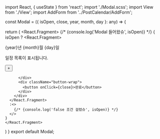 import React, { useState } from 'react';
import './Modal.scss';
import View from './View';
import AddForm from '../PostCalendar/AddForm';


const Modal = ({ isOpen, close, year, month, day }: any) => {

  return (
    <React.Fragment>
      {/* {console.log('Modal 들어왔슈', isOpen)} */}
    {
      isOpen ?
      <React.Fragment>
        <div className="Modal-overlay" onClick={close} />
        <div className="Modal">
          <p className="title">{year}년 {month}월 {day}일</p>
          <div className="content">
          <p>
             일정 목록이 표시됩니다.
          </p>
          <button onClick={test}>+</button>

          </div>
          <div className="button-wrap">
            <button onClick={close}>완료</button>
          </div>
        </div>
      </React.Fragment>
      :<>
        {/* {console.log('false 조건 걸렸슈', isOpen)} */}
      </>
    }
    </React.Fragment>
  )
}
export default Modal;